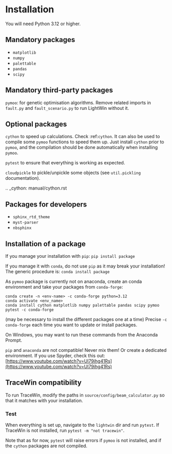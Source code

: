 # Installation
You will need Python 3.12 or higher.

## Mandatory packages
- `matplotlib`
- `numpy`
- `palettable`
- `pandas`
- `scipy`

## Mandatory third-party packages
`pymoo`:
for genetic optimisation algorithms.
Remove related imports in `fault.py` and `fault_scenario.py` to run LightWin without it.

## Optional packages
`cython` to speed up calculations.
Check :ref:`cython`.
It can also be used to compile some `pymoo` functions to speed them up.
Just install `cython` prior to `pymoo`, and the compilation should be done automatically when installing `pymoo`.

`pytest` to ensure that everything is working as expected.

`cloudpickle` to pickle/unpickle some objects (see `util.pickling` documentation).

.. _cython: manual/cython.rst

## Packages for developers
- `sphinx_rtd_theme`
- `myst-parser`
- `nbsphinx`

## Installation of a package
If you manage your installation with `pip`:
`pip install package`

If you manage it with `conda`, do not use `pip` as it may break your installation!
The generic procedure is:
`conda install package`

As `pymoo` package is currently not on anaconda, create an conda environment and take your packages from `conda-forge`:
```
conda create -n <env-name> -c conda-forge python=3.12
conda activate <env_name>
conda install cython matplotlib numpy palettable pandas scipy pymoo pytest -c conda-forge
```
(may be necessary to install the different packages one at a time)
Precise `-c conda-forge` each time you want to update or install packages.

On Windows, you may want to run these commands from the Anaconda Prompt.

`pip` and `anaconda` are not compatible!
Never mix them!
Or create a dedicated environment.
If you use Spyder, check this out:
[https://www.youtube.com/watch?v=Ul79ihg41Rs](https://www.youtube.com/watch?v=Ul79ihg41Rs)

## TraceWin compatibility
To run TraceWin, modify the paths in `source/config/beam_calculator.py` so that it matches with your installation.


### Test
When everything is set up, navigate to the `lightwin` dir and run `pytest`.
If TraceWin is not installed, run `pytest -m "not tracewin"`.

Note that as for now, `pytest` will raise errors if `pymoo` is not installed, and if the `cython` packages are not compiled.

